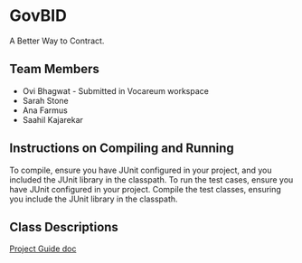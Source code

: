 # GovBID 
A Better Way to Contract.

## Team Members
- Ovi Bhagwat - Submitted in Vocareum workspace
- Sarah Stone
- Ana Farmus
- Saahil Kajarekar

## Instructions on Compiling and Running
   To compile, ensure you have JUnit configured in your project, and you included the JUnit library in the classpath. To run the test cases, ensure you have JUnit configured in your project.
   Compile the test classes, ensuring you include the JUnit library in the classpath.

## Class Descriptions

[Project Guide doc](https://docs.google.com/document/d/1TrToqI1D0JqabIITiFDCbOp5mhsz4vfsDnJ16f8bZbs/edit?tab=t.0)
